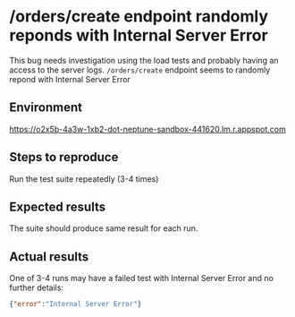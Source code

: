 # /orders/create endpoint randomly reponds with Internal Server Error
This bug needs investigation using the load tests and probably having an access to the server logs.
`/orders/create` endpoint seems to randomly repond with Internal Server Error

## Environment
https://o2x5b-4a3w-1xb2-dot-neptune-sandbox-441620.lm.r.appspot.com

## Steps to reproduce
Run the test suite repeatedly (3-4 times)

## Expected results
The suite should produce same result for each run.

## Actual results
One of 3-4 runs may have a failed test with Internal Server Error and no further details:
```json
{"error":"Internal Server Error"}
```


